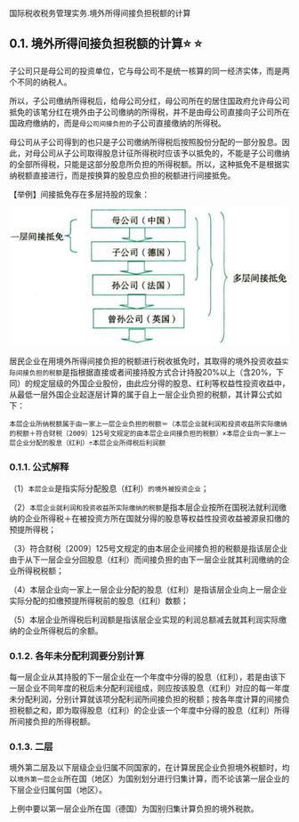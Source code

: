 国际税收税务管理实务.境外所得间接负担税额的计算

## 0.1. 境外所得间接负担税额的计算:star: :star: 

子公司只是母公司的投资单位，它与母公司不是统一核算的同一经济实体，而是两个不同的纳税人。

所以，子公司缴纳所得税后，给母公司分红，母公司所在的居住国政府允许母公司抵免的该笔分红在境外由子公司缴纳的所得税，并不是由母公司直接向子公司所在国政府缴纳的，而是`母公司间接负担的`子公司直接缴纳的所得税。

母公司从子公司得到的也只是子公司缴纳所得税后按照股份分配的一部分股息。因此，对母公司从子公司取得股息计征所得税时应该予以抵免的，不能是子公司缴纳的全部所得税，只能是这部分股息所负担的所得税额。所以，这种抵免不是根据实纳税额直接进行，而是按换算的股息应负担的税额进行间接抵免。

【举例】间接抵免存在多层持股的现象：

![](media/feb5bc7091588a5eb27b5f283a521f07.png)

居民企业在用境外所得间接负担的税额进行税收抵免时，其取得的境外投资收益`实际间接负担的税额`是指根据直接或者间接持股方式合计持股20%以上（含20%，下同）的规定层级的外国企业股份，由此应分得的股息、红利等权益性投资收益中，从最低一层外国企业起逐层计算的属于自上一层企业负担的税额，其计算公式如下：

```
本层企业所纳税额属于由一家上一层企业负担的税额＝（本层企业就利润和投资收益所实际缴纳的税额＋符合财税〔2009〕125号文规定的由本层企业间接负担的税额）×本层企业向一家上一层企业分配的股息（红利）÷本层企业所得税后利润额
```
### 0.1.1. 公式解释

（1）`本层企业`是指实际分配股息（红利）`的境外被投资企业`；

（2）`本层企业就利润和投资收益所实际缴纳的税额`是指本层企业按所在国税法就利润缴纳的企业所得税＋在被投资方所在国就分得的股息等权益性投资收益被源泉扣缴的预提所得税；

（3）符合财税〔2009〕125号文规定的由本层企业间接负担的税额是指该层企业由于从下一层企业分回股息（红利）而间接负担的由下一层企业就其利润缴纳的企业所得税税额；

（4）本层企业向一家上一层企业分配的股息（红利）是指该层企业向上一层企业实际分配的扣缴预提所得税前的股息（红利）数额；

（5）本层企业所得税后利润额是指该层企业实现的利润总额减去就其利润实际缴纳的企业所得税后的余额。

### 0.1.2. 各年未分配利润要分别计算

每一层企业从其持股的下一层企业在一个年度中分得的股息（红利），若是由该下一层企业不同年度的税后未分配利润组成，则应按该股息（红利）对应的每一年度未分配利润，分别计算就该项分配利润所间接负担的税额；按各年度计算的间接负担税额之和，即为取得股息（红利）的企业该一个年度中分得的股息（红利）所得所间接负担的所得税额。

### 0.1.3. 二层

境外第二层及以下层级企业归属不同国家的，在计算居民企业负担境外税额时，均以`境外第一层企业`所在国（地区）为国别划分进行归集计算，而不论该第一层企业的下层企业归属何国（地区）。

上例中要以第一层企业所在国（德国）为国别归集计算负担的境外税款。
